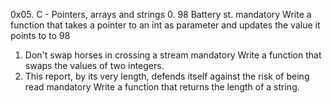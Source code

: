 0x05. C - Pointers, arrays and strings
0. 98 Battery st.
mandatory
Write a function that takes a pointer to an int as parameter and updates the value it points to to 98
 1. Don't swap horses in crossing a stream
mandatory
Write a function that swaps the values of two integers.
2. This report, by its very length, defends itself against the risk of being read
mandatory
Write a function that returns the length of a string.
